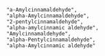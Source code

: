         "a-Amylcinnamaldehyde",
        "alpha-Amylcinnamaldehyde",
        "2-pentylcinnamaldehyde",
        "alpha-amylcinnamic aldehyde",
        "Amylcinnamaldehyde",
        "alpha-Pentylcinnamaldehyde",
        "alpha-Amylcinnamic aldehyde"
